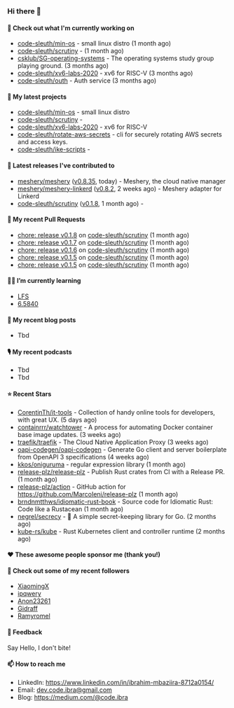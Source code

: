 

### Hi there 👋

#### 👷 Check out what I'm currently working on

- [code-sleuth/min-os](https://github.com/code-sleuth/min-os) - small linux distro (1 month ago)
- [code-sleuth/scrutiny](https://github.com/code-sleuth/scrutiny) -  (1 month ago)
- [csklub/SG-operating-systems](https://github.com/csklub/SG-operating-systems) - The operating systems study group playing ground. (3 months ago)
- [code-sleuth/xv6-labs-2020](https://github.com/code-sleuth/xv6-labs-2020) - xv6 for RISC-V  (3 months ago)
- [code-sleuth/outh](https://github.com/code-sleuth/outh) - Auth service (3 months ago)

#### 🌱 My latest projects

- [code-sleuth/min-os](https://github.com/code-sleuth/min-os) - small linux distro
- [code-sleuth/scrutiny](https://github.com/code-sleuth/scrutiny) - 
- [code-sleuth/xv6-labs-2020](https://github.com/code-sleuth/xv6-labs-2020) - xv6 for RISC-V 
- [code-sleuth/rotate-aws-secrets](https://github.com/code-sleuth/rotate-aws-secrets) - cli for securely rotating AWS secrets and access keys.
- [code-sleuth/ike-scripts](https://github.com/code-sleuth/ike-scripts) - 

#### 🔭 Latest releases I've contributed to

- [meshery/meshery](https://github.com/meshery/meshery) ([v0.8.35](https://github.com/meshery/meshery/releases/tag/v0.8.35), today) - Meshery, the cloud native manager
- [meshery/meshery-linkerd](https://github.com/meshery/meshery-linkerd) ([v0.8.2](https://github.com/meshery/meshery-linkerd/releases/tag/v0.8.2), 2 weeks ago) - Meshery adapter for Linkerd
- [code-sleuth/scrutiny](https://github.com/code-sleuth/scrutiny) ([v0.1.8](https://github.com/code-sleuth/scrutiny/releases/tag/v0.1.8), 1 month ago) - 

#### 🔨 My recent Pull Requests

- [chore: release v0.1.8](https://github.com/code-sleuth/scrutiny/pull/14) on [code-sleuth/scrutiny](https://github.com/code-sleuth/scrutiny) (1 month ago)
- [chore: release v0.1.7](https://github.com/code-sleuth/scrutiny/pull/13) on [code-sleuth/scrutiny](https://github.com/code-sleuth/scrutiny) (1 month ago)
- [chore: release v0.1.6](https://github.com/code-sleuth/scrutiny/pull/12) on [code-sleuth/scrutiny](https://github.com/code-sleuth/scrutiny) (1 month ago)
- [chore: release v0.1.5](https://github.com/code-sleuth/scrutiny/pull/11) on [code-sleuth/scrutiny](https://github.com/code-sleuth/scrutiny) (1 month ago)
- [chore: release v0.1.5](https://github.com/code-sleuth/scrutiny/pull/10) on [code-sleuth/scrutiny](https://github.com/code-sleuth/scrutiny) (1 month ago)

#### 🌱📖 I’m currently learning
- [LFS](https://www.linuxfromscratch.org/lfs/)
- [6.5840](http://nil.csail.mit.edu/6.5840/2024/)

#### 📜 My recent blog posts
- Tbd

#### 🎙️ My recent podcasts
- Tbd
- Tbd

#### ⭐ Recent Stars

- [CorentinTh/it-tools](https://github.com/CorentinTh/it-tools) - Collection of handy online tools for developers, with great UX.  (5 days ago)
- [containrrr/watchtower](https://github.com/containrrr/watchtower) - A process for automating Docker container base image updates.  (3 weeks ago)
- [traefik/traefik](https://github.com/traefik/traefik) - The Cloud Native Application Proxy (3 weeks ago)
- [oapi-codegen/oapi-codegen](https://github.com/oapi-codegen/oapi-codegen) - Generate Go client and server boilerplate from OpenAPI 3 specifications (4 weeks ago)
- [kkos/oniguruma](https://github.com/kkos/oniguruma) - regular expression library (1 month ago)
- [release-plz/release-plz](https://github.com/release-plz/release-plz) - Publish Rust crates from CI with a Release PR. (1 month ago)
- [release-plz/action](https://github.com/release-plz/action) - GitHub action for https://github.com/MarcoIeni/release-plz (1 month ago)
- [brndnmtthws/idiomatic-rust-book](https://github.com/brndnmtthws/idiomatic-rust-book) - Source code for Idiomatic Rust: Code like a Rustacean (1 month ago)
- [negrel/secrecy](https://github.com/negrel/secrecy) - 🤫 A simple secret-keeping library for Go. (2 months ago)
- [kube-rs/kube](https://github.com/kube-rs/kube) - Rust Kubernetes client and controller runtime (2 months ago)

#### ❤️ These awesome people sponsor me (thank you!)


#### 👯 Check out some of my recent followers

- [XiaomingX](https://github.com/XiaomingX)
- [ipqwery](https://github.com/ipqwery)
- [Anon23261](https://github.com/Anon23261)
- [Gidraff](https://github.com/Gidraff)
- [Ramyromel](https://github.com/Ramyromel)

#### 💬 Feedback

Say Hello, I don't bite!

#### 📫 How to reach me

- LinkedIn: https://www.linkedin.com/in/ibrahim-mbaziira-8712a0154/
- Email: dev.code.ibra@gmail.com
- Blog: https://medium.com/@code.ibra



